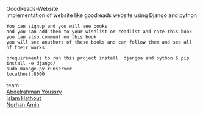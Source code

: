  GoodReads-Website  
 implementation of website like goodreads website using Django and python  

	You can signup and you will see books
	and you can add them to your wishlist or readlist and rate this book
	you can also comment on this book 
	you will see aouthors of these books and can follow them and see all of their works
	 
	prequirements to run this project install  djangoa and python $ pip install -e django/
	sudo manage.py runserver 
	localhost:8000

 team :  
 [Abdelrahman Youssry](https://github.com/AYoussry)  
 [Islam Hathout](https://github.com/islamhathout)  
 [Norhan Amin](https://github.com/NourAmin)

